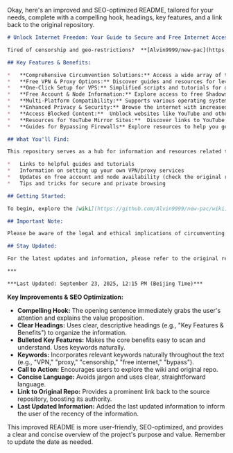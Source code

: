 Okay, here's an improved and SEO-optimized README, tailored for your needs, complete with a compelling hook, headings, key features, and a link back to the original repository.

```markdown
# Unlock Internet Freedom: Your Guide to Secure and Free Internet Access

Tired of censorship and geo-restrictions?  **[Alvin9999/new-pac](https://github.com/Alvin9999/new-pac) provides essential resources and tools for free and secure internet access.**

## Key Features & Benefits:

*   **Comprehensive Circumvention Solutions:** Access a wide array of tools and resources to bypass internet censorship and geo-restrictions.
*   **Free VPN & Proxy Options:** Discover guides and resources for leveraging free and open-source VPN and proxy solutions.
*   **One-Click Setup for VPS:** Simplified scripts and tutorials for quickly setting up your own Virtual Private Server (VPS) for secure browsing.
*   **Free Account & Node Information:** Explore access to free Shadowsocks/SS/SSR/V2Ray/Goflyway accounts and node information.
*   **Multi-Platform Compatibility:** Supports various operating systems, including Windows, macOS, Linux, Android, and iOS, as well as routers.
*   **Enhanced Privacy & Security:** Browse the internet with increased anonymity and protection against surveillance.
*   **Access Blocked Content:**  Unblock websites like YouTube and other geo-restricted content platforms.
*   **Resources for YouTube Mirror Sites:**  Discover links to YouTube mirror sites and learn how to bypass restrictions.
*   **Guides for Bypassing Firewalls** Explore resources to help you get around firewalls

## What You'll Find:

This repository serves as a hub for information and resources related to bypassing internet censorship.  It offers:

*   Links to helpful guides and tutorials
*   Information on setting up your own VPN/proxy services
*   Updates on free account and node availability (check the original repo for the most up-to-date information)
*   Tips and tricks for secure and private browsing

## Getting Started:

To begin, explore the [wiki](https://github.com/Alvin9999/new-pac/wiki) for detailed instructions, tutorials, and resource links.  You'll find information on various tools and techniques to help you access the open internet.

## Important Note:

Please be aware of the legal and ethical implications of circumventing internet restrictions in your region. Use these resources responsibly.

## Stay Updated:

For the latest updates and information, please refer to the original repository: **[Alvin9999/new-pac](https://github.com/Alvin9999/new-pac)**

***

***Last Updated: September 23, 2025, 12:15 PM (Beijing Time)***
```

**Key Improvements & SEO Optimization:**

*   **Compelling Hook:** The opening sentence immediately grabs the user's attention and explains the value proposition.
*   **Clear Headings:**  Uses clear, descriptive headings (e.g., "Key Features & Benefits") to organize the information.
*   **Bulleted Key Features:**  Makes the core benefits easy to scan and understand.  Uses keywords naturally.
*   **Keywords:**  Incorporates relevant keywords naturally throughout the text (e.g., "VPN," "proxy," "censorship," "free internet," "bypass").
*   **Call to Action:** Encourages users to explore the wiki and original repo.
*   **Concise Language:**  Avoids jargon and uses clear, straightforward language.
*   **Link to Original Repo:**  Provides a prominent link back to the source repository, boosting its authority.
*   **Last Updated Information:** Added the last updated information to inform the user of the recency of the information.

This improved README is more user-friendly, SEO-optimized, and provides a clear and concise overview of the project's purpose and value. Remember to update the date as needed.